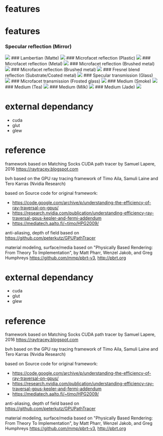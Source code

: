# features
# features
### Specular reflection (Mirror)
<img src="renderingResult/specularReflection.PNG">
### Lambertian (Matte)
<img src="renderingResult/lambertian.PNG">
### Microfacet reflection (Plastic)
<img src="renderingResult/microfacetRough.PNG">
### Microfacet reflection (Metal)
<img src="renderingResult/microfacetReflection.PNG">
### Microfacet reflection (Brushed metal)
<img src="renderingResult/microfacetAnisotropic01.PNG">
### Microfacet reflection (Brushed metal)
<img src="renderingResult/microfacetAnisotropic02.PNG">
### Fresnel blend reflection (Substrate/Coated metal)
<img src="renderingResult/fresnelBlend.PNG">
### Specular transmission (Glass)
<img src="renderingResult/specularGlass.PNG">
### Microfacet transmission (Frosted glass)
<img src="renderingResult/roughGlass.PNG">
### Medium (Smoke)
<img src="renderingResult/mediumSmoke.PNG">
### Medium (Tea)
<img src="renderingResult/mediumTea.PNG">
### Medium (Milk)
<img src="renderingResult/mediumMilk.PNG">
### Medium (Jade)
<img src="renderingResult/mediumJade.PNG">

# external dependancy
- cuda
- glut
- glew

# reference

framework based on Matching Socks CUDA path tracer by Samuel Lapere, 2016 https://raytracey.blogspot.com

bvh based on the GPU ray tracing framework of Timo Aila, Samuli Laine and Tero Karras (Nvidia Research)

based on Source code for original framework: 
- https://code.google.com/archive/p/understanding-the-efficiency-of-ray-traversal-on-gpus/
- https://research.nvidia.com/publication/understanding-efficiency-ray-traversal-gpus-kepler-and-fermi-addendum
- https://mediatech.aalto.fi/~timo/HPG2009/

anti-aliasing, depth of field based on https://github.com/peterkutz/GPUPathTracer

material modeling, surface/media based on "Physically Based Rendering: From Theory To Implementation", by Matt Pharr, Wenzel Jakob, and Greg Humphreys https://github.com/mmp/pbrt-v3, http://pbrt.org




# external dependancy
- cuda
- glut
- glew

# reference

framework based on Matching Socks CUDA path tracer by Samuel Lapere, 2016 https://raytracey.blogspot.com

bvh based on the GPU ray tracing framework of Timo Aila, Samuli Laine and Tero Karras (Nvidia Research)

based on Source code for original framework: 
- https://code.google.com/archive/p/understanding-the-efficiency-of-ray-traversal-on-gpus/
- https://research.nvidia.com/publication/understanding-efficiency-ray-traversal-gpus-kepler-and-fermi-addendum
- https://mediatech.aalto.fi/~timo/HPG2009/

anti-aliasing, depth of field based on https://github.com/peterkutz/GPUPathTracer

material modeling, surface/media based on "Physically Based Rendering: From Theory To Implementation", by Matt Pharr, Wenzel Jakob, and Greg Humphreys https://github.com/mmp/pbrt-v3, http://pbrt.org



